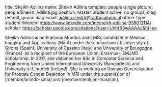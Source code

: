 title: Sheikh Adilina
name: Sheikh Adilina
template: people-single
picture: people/Sheikh_Adilina.jpg
position: Master Student
active: no
groups: diag
default_group: diag
email: adilina.sheikh@radboudumc.nl
office: 
type: student
linkedin: https://www.linkedin.com/in/sheikh-adilina-939013114/
scholar: https://scholar.google.com/citations?user=UhhfR5wAAAAJ&hl=en

Sheikh Adilina is an Erasmus Mundus Joint MSc candidate in Medical Imaging and Applications (MaIA) under the consortium of University of Girona (Spain), University of Cassino (Italy) and University of Bourgogne (France), as a recipient of the European Union: Erasmus+ EMJMD scholarship. In 2017, she obtained her BSc in Computer Science and Engineering from United International University (Bangladesh) and University of Limerick (Ireland). She is working on Domain Generalization for Prostate Cancer Detection in MRI under the supervision of [member/anindo-saha] and [member/henkjan-huisman].


